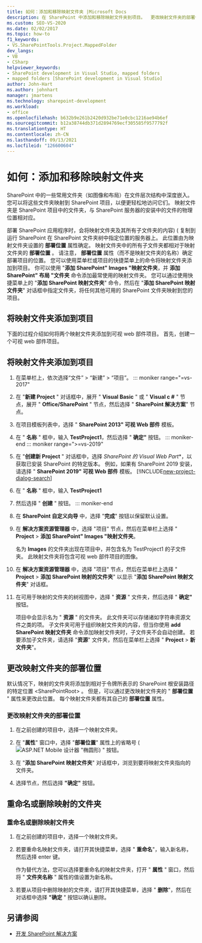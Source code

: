 ```yaml
---
title: 如何：添加和移除映射文件夹 |Microsoft Docs
description: 在 SharePoint 中添加和移除映射文件夹到项目。  更改映射文件夹的部署位置。 重命名或删除映射文件夹。
ms.custom: SEO-VS-2020
ms.date: 02/02/2017
ms.topic: how-to
f1_keywords:
- VS.SharePointTools.Project.MappedFolder
dev_langs:
- VB
- CSharp
helpviewer_keywords:
- SharePoint development in Visual Studio, mapped folders
- mapped folders [SharePoint development in Visual Studio]
author: John-Hart
ms.author: johnhart
manager: jmartens
ms.technology: sharepoint-development
ms.workload:
- office
ms.openlocfilehash: b632b9e261b2420d932be71e0cbc1216ae94b6ef
ms.sourcegitcommit: b12a38744db371d2894769ecf305585f9577792f
ms.translationtype: HT
ms.contentlocale: zh-CN
ms.lasthandoff: 09/13/2021
ms.locfileid: "126600604"
---
```

# <a name="how-to-add-and-remove-mapped-folders"></a>如何：添加和移除映射文件夹

  SharePoint 中的一些常用文件夹（如图像和布局）在文件层次结构中深度嵌入。 您可以将这些文件夹映射到 SharePoint 项目，以便更轻松地访问它们。 映射文件夹是 SharePoint 项目中的文件夹，与 SharePoint 服务器的安装中的文件的物理位置相对应。

 部署 SharePoint 应用程序时，会将映射文件夹及其所有子文件夹的内容)  ( 复制到运行 SharePoint 在 SharePoint 文件夹树中指定位置的服务器上。 此位置由为映射文件夹设置的 **部署位置** 属性确定。 映射文件夹中的所有子文件夹都相对于映射文件夹的 **部署位置** 。 请注意， **部署位置** 属性（而不是映射文件夹的名称）确定部署项目的位置。
您可以使用菜单栏或项目的快捷菜单上的命令将映射文件夹添加到项目。 你可以使用 "**添加 SharePoint" Images "映射文件夹**，并 **添加 SharePoint" 布局 "文件夹** 命令添加最常使用的映射文件夹。 您可以通过使用快捷菜单上的 "**添加 SharePoint 映射文件夹**" 命令，然后在 "**添加 SharePoint 映射文件夹**" 对话框中指定文件夹，将任何其他可用的 SharePoint 文件夹映射到您的项目。

## <a name="add-mapped-folders-to-a-project"></a>将映射文件夹添加到项目

 下面的过程介绍如何将两个映射文件夹添加到可视 web 部件项目。 首先，创建一个可视 web 部件项目。

## <a name="to-add-mapped-folders-to-a-project"></a>将映射文件夹添加到项目

1. 在菜单栏上，依次选择“文件” > “新建” > “项目”。
::: moniker range="=vs-2017"
2. 在 "**新建 Project** " 对话框中，展开 " **Visual Basic** " 或 " **Visual c #** " 节点，展开 " **Office/SharePoint** " 节点，然后选择 " **SharePoint 解决方案**" 节点。

3. 在项目模板列表中，选择 " **SharePoint 2013" 可视 Web 部件** 模板。

4. 在 " **名称** " 框中，输入 **TestProject1**，然后选择 " **确定"** 按钮。
::: moniker-end
::: moniker range=">=vs-2019"
2. 在 "**创建新 Project** " 对话框中，选择 *SharePoint 的 Visual Web Part**，以获取已安装 SharePoint 的特定版本。 例如，如果有 SharePoint 2019 安装，请选择 " **SharePoint 2019" 可视 Web 部件** 模板。
    [!INCLUDE[new-project-dialog-search](../sharepoint/includes/new-project-dialog-search-md.md)]

3. 在 " **名称** " 框中，输入 **TestProject1**
4. 然后选择 " **创建** " 按钮。
::: moniker-end

5. 在 **SharePoint 自定义向导** 中，选择 "**完成**" 按钮以保留默认设置。

6. 在 **解决方案资源管理器** 中，选择 "项目" 节点，然后在菜单栏上选择 " **Project**  >  **添加 SharePoint" Images "映射文件夹**。

     名为 **Images** 的文件夹出现在项目中，并包含名为 TestProject1 的子文件夹。 此映射文件夹将包含可视 web 部件项目的图像。

7. 在 **解决方案资源管理器** 中，选择 "项目" 节点，然后在菜单栏上选择 " **Project**  >  **添加 SharePoint 映射的文件夹**" 以显示 "**添加 SharePoint 映射文件夹**" 对话框。

8. 在可用于映射的文件夹的树视图中，选择 " **资源** " 文件夹，然后选择 " **确定"** 按钮。

     项目中会显示名为 " **资源** " 的文件夹。 此文件夹可以存储诸如字符串资源文件之类的项。 子文件夹可用于组织映射文件夹的内容，但当你使用 **add SharePoint 映射文件夹** 命令添加映射文件夹时，子文件夹不会自动创建。 若要添加子文件夹，请选择 "**资源**" 文件夹，然后在菜单栏上选择 " **Project**  >  **新文件夹**"。

## <a name="change-the-deployment-location-of-a-mapped-folder"></a>更改映射文件夹的部署位置

 默认情况下，映射的文件夹将添加到相对于令牌所表示的 SharePoint 根安装路径的特定位置 \<SharePointRoot> 。 但是，可以通过更改映射文件夹的 " **部署位置** " 属性来更改此位置。 每个映射文件夹都有其自己的 **部署位置** 属性。

### <a name="to-change-the-deployment-location-of-a-mapped-folder"></a>更改映射文件夹的部署位置

1. 在之前创建的项目中，选择一个映射文件夹。

2. 在 "**属性**" 窗口中，选择 "**部署位置**" 属性上的省略号 (![ASP.NET Mobile 设计器 "椭圆形](../sharepoint/media/mwellipsis.gif "ASP.NET 移动设计器中的省略号")) " 按钮。

3. 在 "**添加 SharePoint 映射文件夹**" 对话框中，浏览到要将映射文件夹指向的文件夹。

4. 选择节点，然后选择 **"确定"** 按钮。

## <a name="rename-or-remove-mapped-folders"></a>重命名或删除映射的文件夹

### <a name="to-rename-or-remove-a-mapped-folder"></a>重命名或删除映射文件夹

1. 在之前创建的项目中，选择一个映射文件夹。

2. 若要重命名映射文件夹，请打开其快捷菜单，选择 " **重命名**"，输入新名称，然后选择 enter 键。

     作为替代方法，您可以选择要重命名的映射文件夹，打开 " **属性** " 窗口，然后将 " **文件夹名称** " 属性的值设置为新名称。

3. 若要从项目中删除映射的文件夹，请打开其快捷菜单，选择 " **删除**"，然后在对话框中选择 **"确定** " 按钮以确认删除。

## <a name="see-also"></a>另请参阅

- [开发 SharePoint 解决方案](../sharepoint/developing-sharepoint-solutions.md)
